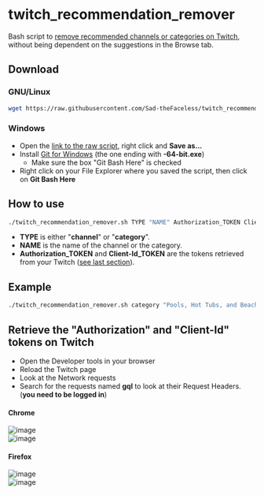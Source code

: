 # twitch_recommendation_remover
Bash script to [remove recommended channels or categories on Twitch](https://www.twitch.tv/settings/recommendations), without being dependent on the suggestions in the Browse tab.

## Download
### GNU/Linux
```bash
wget https://raw.githubusercontent.com/Sad-theFaceless/twitch_recommendation_remover/main/twitch_recommendation_remover.sh && chmod +x twitch_recommendation_remover.sh
```
### Windows
- Open the [link to the raw script](https://raw.githubusercontent.com/Sad-theFaceless/twitch_recommendation_remover/main/twitch_recommendation_remover.sh), right click and **Save as...**
- Install [Git for Windows](https://github.com/git-for-windows/git/releases/latest) (the one ending with **-64-bit.exe**)
  - Make sure the box "Git Bash Here" is checked
- Right click on your File Explorer where you saved the script, then click on **Git Bash Here**

## How to use
```bash
./twitch_recommendation_remover.sh TYPE "NAME" Authorization_TOKEN Client-Id_TOKEN
```
- **TYPE** is either "**channel**" or "**category**".
- **NAME** is the name of the channel or the category.
- **Authorization_TOKEN** and **Client-Id_TOKEN** are the tokens retrieved from your Twitch ([see last section](#retrieve-the-authorization-and-client-id-tokens-on-twitch)).

## Example
```bash
./twitch_recommendation_remover.sh category "Pools, Hot Tubs, and Beaches" a1b2c3d4e5f6g7h8i9j10k11l12m13 m13l12k11j10i9h8g7f6e5d4c3b2a1
```

## Retrieve the "Authorization" and "Client-Id" tokens on Twitch
- Open the Developer tools in your browser
- Reload the Twitch page
- Look at the Network requests
- Search for the requests named **gql** to look at their Request Headers. (**you need to be logged in**)
#### Chrome
![image](https://user-images.githubusercontent.com/21340420/155695072-1985b99e-30ca-48da-a7ba-aa7c8cbbe749.png)  
![image](https://user-images.githubusercontent.com/21340420/155696310-d8f1c535-57eb-4b5b-915a-7e5cf70c2087.png)
#### Firefox
![image](https://user-images.githubusercontent.com/21340420/155697210-0285483d-ac23-412e-9424-fb1eb9e9dbd6.png)  
![image](https://user-images.githubusercontent.com/21340420/155697937-7b4b8e88-5393-43fa-bf78-8b54b921405a.png)

